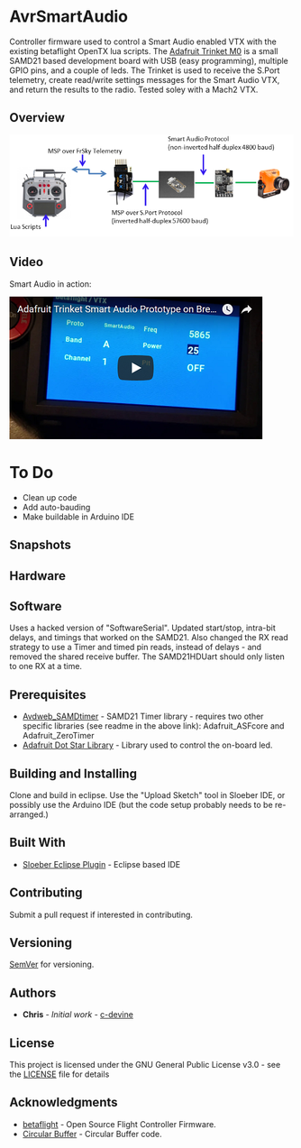 # AvrSmartAudio

Controller firmware used to control a Smart Audio enabled VTX with the existing betaflight OpenTX lua scripts. The [Adafruit Trinket M0](https://www.adafruit.com/product/3500) is a small SAMD21 based development board with USB (easy programming), multiple GPIO pins, and a couple of leds. The Trinket is used to receive the S.Port telemetry, create read/write settings messages for the Smart Audio VTX, and return the results to the radio. Tested soley with a Mach2 VTX.

## Overview

<img src="https://raw.githubusercontent.com/c-devine/AvrSmartAudio/snapshots/assets/img/overview.png?raw=true">


## Video
Smart Audio in action:

[![Demo](https://raw.githubusercontent.com/c-devine/AvrSmartAudio/snapshots/assets/img/youtube-prototype.png?raw=true)](https://www.youtube.com/watch?v=tcKi-m7yl1k "Adafruit Trinket Smart Audio Prototype on Breadboard")


# To Do
* Clean up code
* Add auto-bauding
* Make buildable in Arduino IDE

## Snapshots


## Hardware


## Software 
Uses a hacked version of "SoftwareSerial".  Updated start/stop, intra-bit delays, and timings that worked on the SAMD21. Also changed the RX read strategy to use a Timer and timed pin reads, instead of delays - and removed the shared receive buffer.  The SAMD21HDUart should only listen to one RX at a time.


## Prerequisites
* [Avdweb_SAMDtimer](http://www.avdweb.nl/arduino/libraries/samd21-timer.html) - SAMD21 Timer library - requires two other specific libraries (see readme in the above link):  Adafruit\_ASFcore and Adafruit_ZeroTimer
* [Adafruit Dot Star Library](https://github.com/adafruit/Adafruit_DotStar) - Library used to control the on-board led.


## Building and Installing
Clone and build in eclipse. Use the "Upload Sketch" tool in Sloeber IDE, or possibly use the Arduino IDE (but the code setup probably needs to be re-arranged.) 

## Built With

* [Sloeber Eclipse Plugin](https://github.com/Sloeber/arduino-eclipse-plugin) - Eclipse based IDE

## Contributing

Submit a pull request if interested in contributing.

## Versioning

[SemVer](http://semver.org/) for versioning.

## Authors

* **Chris** - *Initial work* - [c-devine](https://github.com/c-devine)


## License

This project is licensed under the GNU General Public License v3.0 - see the [LICENSE](LICENSE) file for details

## Acknowledgments

* [betaflight](https://github.com/betaflight/betaflight) - Open Source Flight Controller Firmware.
* [Circular Buffer](https://github.com/rlogiacco/CircularBuffer) - Circular Buffer code.
